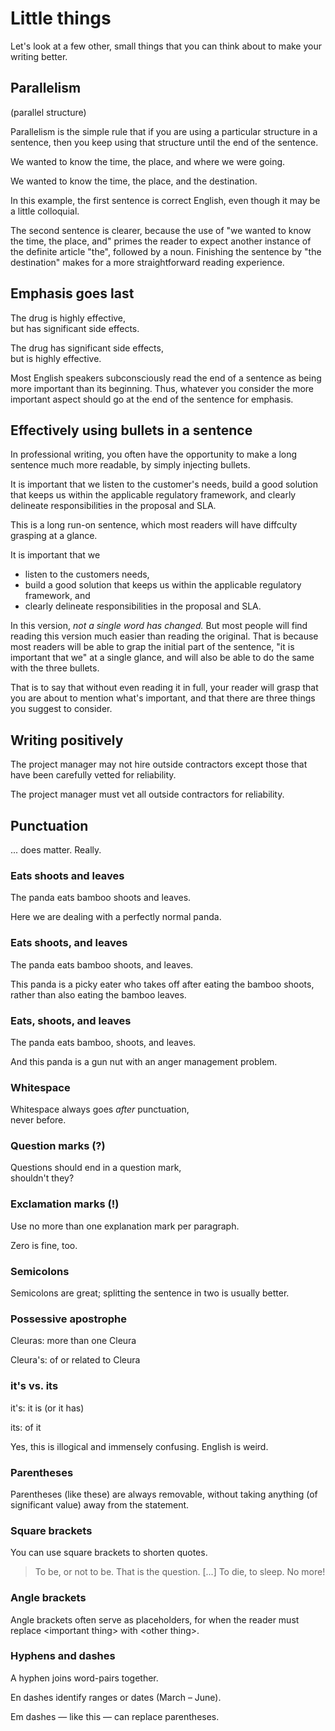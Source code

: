 # Little things

<!-- Note -->
Let's look at a few other, small things that you can think about to
make your writing better.

## Parallelism

(parallel structure)

<!-- Note -->
Parallelism is the simple rule that if you are using a particular
structure in a sentence, then you keep using that structure until the
end of the sentence.


We wanted to know the time, the place, and where we were going.  <!-- .element class="fragment" -->

We wanted to know the time, the place, and the destination. <!-- .element class="fragment" -->

<!-- Note -->
In this example, the first sentence is correct English, even though it
may be a little colloquial.

The second sentence is clearer, because the use of "we wanted to know
the time, the place, and" primes the reader to expect another
instance of the definite article "the", followed by a noun. Finishing
the sentence by "the destination" makes for a more straightforward
reading experience.


## Emphasis goes last


The drug is highly effective,  
but has significant side effects.  <!-- .element class="fragment" -->

The drug has significant side effects,  
but is highly effective. <!-- .element class="fragment" -->

<!-- Note -->
Most English speakers subconsciously read the end of a sentence as
being more important than its beginning. Thus, whatever you consider
the more important aspect should go at the end of the sentence for
emphasis.


## Effectively using bullets in a sentence

<!-- Note -->
In professional writing, you often have the opportunity to make a long
sentence much more readable, by simply injecting bullets.


It is important that we listen to the customer's needs, build a good
solution that keeps us within the applicable regulatory framework, and
clearly delineate responsibilities in the proposal and SLA.

<!-- Note -->
This is a long run-on sentence, which most readers will have diffculty
grasping at a glance.


It is important that we 

* listen to the customers needs, 
* build a good solution that keeps us within the applicable regulatory
framework, and
* clearly delineate responsibilities in the proposal and SLA.

<!-- Note -->
In this version, *not a single word has changed.* But most people will
find reading this version much easier than reading the original. That
is because most readers will be able to grap the initial part of the
sentence, "it is important that we" at a single glance, and will also
be able to do the same with the three bullets.

That is to say that without even reading it in full, your reader will
grasp that you are about to mention what's important, and that there
are three things you suggest to consider.


## Writing positively


The project manager may not hire outside contractors except those that
have been carefully vetted for reliability.  <!-- .element class="fragment" -->

The project manager must vet all outside contractors for
reliability. <!-- .element class="fragment" -->


## Punctuation

... does matter. Really.


### Eats shoots and leaves  <!-- .element class="hidden" -->

The panda eats bamboo shoots and leaves.

<!-- Note -->
Here we are dealing with a perfectly normal panda.


### Eats shoots, and leaves  <!-- .element class="hidden" -->

The panda eats bamboo shoots, and leaves.

<!-- Note -->
This panda is a picky eater who takes off after eating the bamboo
shoots, rather than also eating the bamboo leaves.


### Eats, shoots, and leaves  <!-- .element class="hidden" -->

The panda eats bamboo, shoots, and leaves.

<!-- Note -->
And this panda is a gun nut with an anger management problem.


### Whitespace

Whitespace always goes *after* punctuation,  
never before.


### Question marks (?)

Questions should end in a question mark,  
shouldn't they?


### Exclamation marks (!)

Use no more than one explanation mark per paragraph. 

Zero is fine, too.


### Semicolons

Semicolons are great; splitting the sentence in two is usually better.


### Possessive apostrophe

Cleuras: more than one Cleura <!-- .element class="fragment" -->

Cleura's: of or related to Cleura <!-- .element class="fragment" -->


### it's vs. its

it's: it is (or it has) <!-- .element class="fragment" -->

its: of it <!-- .element class="fragment" -->

<!-- Note -->
Yes, this is illogical and immensely confusing. English is weird.


### Parentheses

Parentheses (like these) are always removable, without taking anything
(of significant value) away from the statement.


### Square brackets

You can use square brackets to shorten quotes.

> To be, or not to be. That is the question. [...] To die, to
> sleep. No more!


### Angle brackets

Angle brackets often serve as placeholders, for when the reader must
replace &lt;important thing&gt; with &lt;other thing&gt;.


### Hyphens and dashes

A hyphen joins word-pairs together.  <!-- .element class="fragment" --> 

En dashes identify ranges or dates (March – June).  <!-- .element class="fragment" -->

Em dashes — like this — can replace parentheses.  <!-- .element class="fragment" -->
